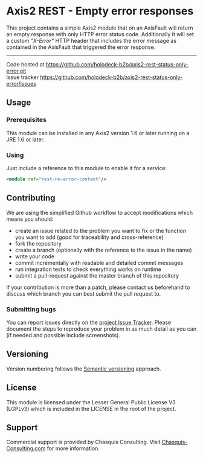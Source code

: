 # Axis2 REST - Empty error responses
This project contains a simple Axis2 module that on an AxisFault will return an empty response with only HTTP error status code.
Additionally it will set a custom _"X-Error"_ HTTP header that includes the error message as contained in the AxisFault that
triggered the error response.

___
Code hosted at https://github.com/holodeck-b2b/axis2-rest-status-only-error.git  
Issue tracker https://github.com/holodeck-b2b/axis2-rest-status-only-error/issues  

## Usage
### Prerequisites
This module can be installed in any Axis2 version 1.6 or later running on a JRE 1.6 or later.

### Using
Just include a reference to this module to enable it for a service:
```xml
<module ref="rest-no-error-content"/>
```

## Contributing
We are using the simplified Github workflow to accept modifications which means you should:
* create an issue related to the problem you want to fix or the function you want to add (good for traceability and cross-reference)
* fork the repository
* create a branch (optionally with the reference to the issue in the name)
* write your code
* commit incrementally with readable and detailed commit messages
* run integration tests to check everything works on runtime
* submit a pull-request against the master branch of this repository

If your contribution is more than a patch, please contact us beforehand to discuss which branch you can best submit the pull request to.

### Submitting bugs
You can report issues directly on the [project Issue Tracker](https://github.com/holodeck-b2b/axis2-rest-status-only-error/issues).
Please document the steps to reproduce your problem in as much detail as you can (if needed and possible include screenshots).

## Versioning
Version numbering follows the [Semantic versioning](http://semver.org/) approach.

## License
This module is licensed under the Lesser General Public License V3 (LGPLv3) which is included in the LICENSE in the root of the project.

## Support
Commercial support is provided by Chasquis Consulting. Visit [Chasquis-Consulting.com](http://chasquis-consulting.com) for more information.

